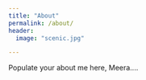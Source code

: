 ```yaml
---
title: "About"
permalink: /about/
header:
  image: "scenic.jpg"

---
```


Populate your about me here, Meera....

